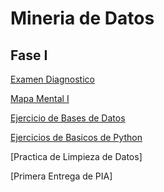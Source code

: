 # Mineria de Datos
## Fase I
[Examen Diagnostico](https://github.com/AdrianaTrejo/Mineria-de-Datos/blob/main/Ex-Diagnostico_1853256.pdf)

[Mapa Mental I](https://github.com/AdrianaTrejo/Mineria-de-Datos/blob/main/MapaMental_1_1853256.pdf)

[Ejercicio de Bases de Datos](https://github.com/AdrianaTrejo/Mineria-de-Datos/blob/main/Equipo_7-Ejerciciobasededatos.pdf)

[Ejercicios de Basicos de Python](https://github.com/AdrianaTrejo/Mineria-de-Datos/blob/main/Ej_Python_1853256.ipynb)

[Practica de Limpieza de Datos]

[Primera Entrega de PIA]
